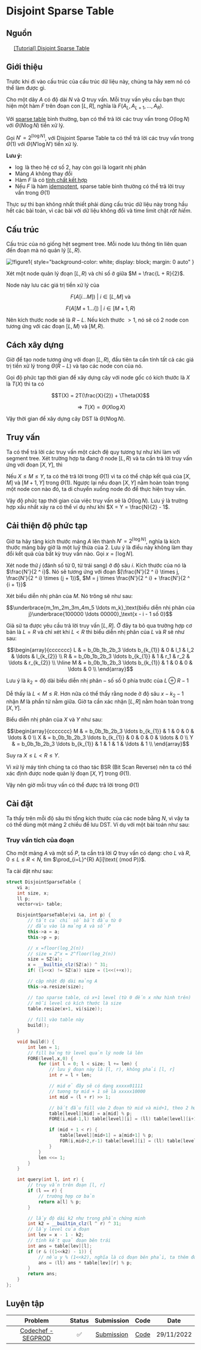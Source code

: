 # Disjoint Sparse Table

## Nguồn

<img src="../../../../img/codechef.png" width="16" height="16"/> [[Tutorial] Disjoint Sparse Table](https://discuss.codechef.com/t/tutorial-disjoint-sparse-table/17404)

## Giới thiệu

Trước khi đi vào cấu trúc của cấu trúc dữ liệu này, chúng ta hãy xem nó có thể làm được gì.

Cho một dãy $A$ có độ dài $N$ và $Q$ truy vấn. Mỗi truy vấn yêu cầu bạn thực hiện một hàm $F$ trên đoạn con $[L, R]$, nghĩa là $F(A_L, A_{L+1}, \ldots, A_R)$.

Với [sparse table](/src/cp-algorithms/data_structures/fundamentals/sparse_table/sparse_table.md) bình thường, bạn có thể trả lời các truy vấn trong $O(\log  N)$ với $\Theta(N \log N)$ tiền xử lý.

Gọi $N' = 2 ^ {\lceil\log N\rceil}$, với Disjoint Sparse Table ta có thể trả lời các truy vấn trong $\Theta(1)$ với $\Theta(N' \log N')$ tiền xử lý.

**Lưu ý:**

- $\log$ là theo hệ cơ số 2, hay còn gọi là logarit nhị phân
- Mảng $A$ không thay đổi
- Hàm $F$ là có [tính chất kết hợp](https://vi.wikipedia.org/wiki/T%C3%ADnh_k%E1%BA%BFt_h%E1%BB%A3p)
- Nếu $F$ là hàm [idempotent](https://en.wikipedia.org/wiki/Idempotence), sparse table bình thường có thể trả lời truy vấn trong $\Theta(1)$

Thực sự thì bạn không nhất thiết phải dùng cấu trúc dữ liệu này trong hầu hết các bài toán, vì các bài với dữ liệu không đổi và time limit chật *rất hiếm*.

## Cấu trúc

Cấu trúc của nó giống hệt segment tree. Mỗi node lưu thông tin liên quan đến đoạn mà nó quản lý $[L, R)$.

![!figure1](figure1.png){ style="background-color: white; display: block; margin: 0 auto" }

Xét một node quản lý đoạn $[L, R)$ và chỉ số ở giữa $M = \frac{L + R}{2}$.

Node này lưu các giá trị tiền xử lý của

$$F(A[i \ldots M]) \text{ | } i \in [L, M] \text{ và} $$

$$F(A[M + 1 \ldots i]) \text{ | } i \in [M + 1, R)$$

Nên kích thước node sẽ là $R - L$. Nếu kích thước $> 1$, nó sẽ có 2 node con tương ứng với các đoạn $[L, M)$ và $[M, R)$.

## Cách xây dựng

Giờ để tạo node tương ứng với đoạn $[L, R)$, đầu tiên ta cần tính tất cả các giá trị tiền xử lý trong $\Theta(R-L)$ và tạo các node con của nó.

Gọi độ phức tạp thời gian để xây dựng cây với node gốc có kích thước là $X$ là $T(X)$ thì ta có

$$T(X) = 2T(\frac{X}{2}) + \Theta(X)$$

$$\Rightarrow T(X) = \Theta(X \log X)$$

Vậy thời gian để xây dựng cây DST là $\Theta(N \log N)$.

## Truy vấn

Ta có thể trả lời các truy vấn một cách đệ quy tương tự như khi làm với segment tree. Xét trường hợp ta đang ở node $[L, R)$ và ta cần trả lời truy vấn ứng với đoạn $[X, Y]$, thì

Nếu $X \leq M \leq Y$, ta có thê trả lời trong $\Theta(1)$ vì ta có thể chập kết quả của $[X, M]$ và $[M+1, Y]$ trong $\Theta(1)$. Ngược lại nếu đoạn $[X, Y]$ nằm hoàn toàn trong một node con nào đó, ta di chuyển xuống node đó để thực hiện truy vấn.

Vậy độ phức tạp thời gian của việc truy vấn sẽ là $O(\log N)$. Lưu ý là trường hợp xấu nhất xảy ra có thể ví dụ như khi $X = Y = \frac{N}{2} - 1$.

## Cải thiện độ phức tạp

Giờ ta hãy tăng kích thước mảng $A$ lên thành $N' = 2 ^ {\lceil\log N\rceil}$, nghĩa là kích thước mảng bây giờ là một luỹ thừa của $2$. Lưu ý là điều này không làm thay đổi kết quả của bất kỳ truy vấn nào. Gọi $x = \lceil\log N\rceil$.

Xét node thứ $j$ (đánh số từ 0, từ trái sang) ở độ sâu $i$. Kích thước của nó là $\frac{N'}{2 ^ i}$. Nó sẽ tương ứng với đoạn $[\frac{N'}{2 ^ i} \times j, \frac{N'}{2 ^ i} \times (j + 1))$, $M = j \times \frac{N'}{2 ^ i} + \frac{N'}{2 ^ {i + 1}}$

Xét biểu diễn nhị phân của $M$. Nó trông sẽ như sau:

$$\underbrace{m_1m_2m_3m_4m_5 \ldots m_k}_\text{biểu diễn nhị phân của j}\underbrace{100000 \ldots 00000}_\text{x - i - 1 số 0}$$

Giả sử ta được yêu cầu trả lời truy vấn $[L, R]$. Ở đây ta bỏ qua trường hợp cơ bản là $L = R$ và chỉ xét khi $L < R$ thì biểu diễn nhị phân của $L$ và $R$ sẽ như sau:

$$\begin{array}{ccccccc}
L & = b_0b_1b_2b_3 \ldots b_{k_{1}} & 0 & l_1 & l_2 & \ldots & l_{k_{2}} \\
R & = b_0b_1b_2b_3 \ldots b_{k_{1}} & 1 & r_1 & r_2 & \ldots & r_{k_{2}} \\
\hline
M & = b_0b_1b_2b_3 \ldots b_{k_{1}} & 1 &   0 &   0 & \ldots & 0         \\
\end{array}$$

Lưu ý là $k_2 = \text{độ dài biểu diễn nhị phân} - \text{số số 0 phía trước của } L \oplus R - 1$

Dễ thấy là $L < M \leq R$. Hơn nữa có thể thấy rằng node ở độ sâu $x - k_2 - 1$ nhận $M$ là phần tử nằm giữa. Giờ ta cần xác nhận $[L, R]$ nằm hoàn toàn trong $[X, Y]$.

Biểu diễn nhị phân của $X$ và $Y$ như sau:

$$\begin{array}{ccccccc}
M & = b_0b_1b_2b_3 \ldots b_{k_{1}} & 1 & 0 & 0 & \ldots & 0 \\
X & = b_0b_1b_2b_3 \ldots b_{k_{1}} & 0 & 0 & 0 & \ldots & 0 \\
Y & = b_0b_1b_2b_3 \ldots b_{k_{1}} & 1 & 1 & 1 & \ldots & 1 \\
\end{array}$$

Suy ra $X \leq L < R \leq Y$.

Vi xử lý máy tính chúng ta có thao tác BSR (Bit Scan Reverse) nên ta có thể xác định được node quản lý đoạn $[X, Y]$ trong $\Theta(1)$.

Vậy nên giờ mỗi truy vấn có thể được trả lời trong $\Theta(1)$

## Cài đặt

Ta thấy trên mỗi độ sâu thì tổng kích thước của các node bằng $N$, vì vậy ta có thể dùng một mảng 2 chiều để lưu DST. Ví dụ với một bài toán như sau:

### Truy vấn tích của đoạn

Cho một mảng $A$ và một số $P$, ta cần trả lời $Q$ truy vấn có dạng: cho $L$ và $R$, $0 \leq L \leq R < N$, tìm $\prod_{i=L}^{R} A[i]\text{ (mod P)}$.

Ta cài đặt như sau:

```cpp
struct DisjointSparseTable {
    vi a;
    int size, x;
    ll p;
    vector<vi> table;

    DisjointSparseTable(vi &a, int p) {
        // tất cả chỉ số bắt đầu từ 0
        // đầu vào là mảng A và số P
        this->a = a;
        this->p = p;

        // x =floor(log_2(n))
        // size = 2^x = 2^floor(log_2(n))
        size = SZ(a);
        x = __builtin_clz(SZ(a)) ^ 31;
        if( (1<<x) != SZ(a)) size = (1<<(++x));

        // cập nhật độ dài mảng A
        this->a.resize(size);

        // tạo sparse table, có x+1 level (từ 0 đến x như hình trên)
        // mỗi level có kích thước là size
        table.resize(x+1, vi(size));
        
        // fill vào table này
        build();
    }

    void build() {
        int len = 1;
        // fill bảng từ level quản lý node lá lên
        FORE(level,x,0) {
            for (int l = 0; l < size; l += len) {
                // lưu ý đoạn này là [l, r), không phải [l, r]
                int r = l + len;

                // mid ở đây sẽ có dạng xxxxx01111
                // tương tự mid + 1 sẽ là xxxxx10000
                int mid = (l + r) >> 1;

                // bắt đầu fill vào 2 đoạn từ mid và mid+1, theo 2 hướng khác nhau
                table[level][mid] = a[mid] % p;
                FORE(i,mid-1,l) table[level][i] = (ll) table[level][i+1] * a[i] % p;

                if (mid + 1 < r) {
                    table[level][mid+1] = a[mid+1] % p;
                    FOR(i,mid+2,r-1) table[level][i] = (ll) table[level][i-1] * a[i] % p;
                }
            }
            len <<= 1;
        }
    }

    int query(int l, int r) {
        // truy vấn trên đoạn [l, r]
        if (l == r) {
            // trường hợp cơ bản
            return a[l] % p;
        }

        // lấy độ dài k2 như trong phần chứng minh
        int k2 = __builtin_clz(l ^ r) ^ 31;
        // lấy level của đoạn
        int lev = x - 1 - k2;
        // tính kết quả đoạn bên trái
        int ans = table[lev][l];
        if (r & ((1<<k2) - 1)) {
            // nếu y % (1<<k2), nghĩa là có đoạn bên phải, ta thêm đoạn bên phải vào
            ans = (ll) ans * table[lev][r] % p;
        }
        return ans;
    }
};
```

## Luyện tập

| Problem | Status | Submission | Code | Date |
| :---: | :-----------: | :---: | :---: | :---: |
| [Codechef - SEGPROD](https://www.codechef.com/problems/SEGPROD) | :white_check_mark: | [Submission](https://www.codechef.com/viewsolution/81305744) | [Code](https://github.com/farmerboy95/CompetitiveProgramming/blob/master/Codechef/CODECHEF%20SEGPROD.cpp) | 29/11/2022 |
